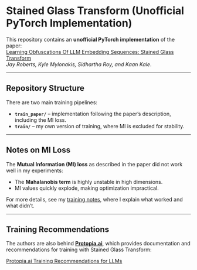 # Stained Glass Transform (Unofficial PyTorch Implementation)

This repository contains an **unofficial PyTorch implementation** of the paper:  
[Learning Obfuscations Of LLM Embedding Sequences: Stained Glass Transform](https://arxiv.org/abs/2506.09452)  
*Jay Roberts, Kyle Mylonakis, Sidhartha Roy, and Kaan Kale*.

---

## Repository Structure

There are two main training pipelines:

- **`train_paper/`** – implementation following the paper’s description, including the MI loss.  
- **`train/`** – my own version of training, where MI is excluded for stability.

---

## Notes on MI Loss

The **Mutual Information (MI) loss** as described in the paper did not work well in my experiments:

- The **Mahalanobis term** is highly unstable in high dimensions.  
- MI values quickly explode, making optimization impractical.  

For more details, see my [training notes](training_notes.md), where I explain what worked and what didn’t.

---

## Training Recommendations

The authors are also behind [**Protopia.ai**](https://protopia.ai), which provides documentation and recommendations for training with Stained Glass Transform:

[Protopia.ai Training Recommendations for LLMs](https://docs.protopia.ai/engine/1.2.1/recommendations_for_training_llms)  
